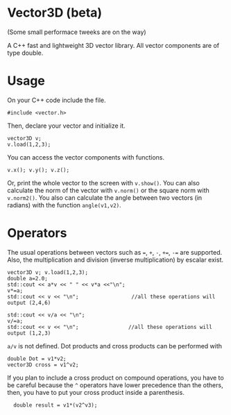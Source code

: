 # Vector3D (beta)
(Some small performace tweeks are on the way)

A C++ fast and lightweight 3D vector library. All vector components are of type double. 

# Usage
On your C++ code include the file.
```
#include <vector.h>
```
Then, declare your vector and initialize it.
```
vector3D v;
v.load(1,2,3);
```
You can access the vector components with functions.
```
v.x(); v.y(); v.z();
```
Or, print the whole vector to the screen with `v.show()`. You can also calculate the norm of the vector with `v.norm()` or the square norm with `v.norm2()`. You also can calculate the angle between two vectors (in radians) with the function `angle(v1,v2)`.

# Operators

The usual operations between vectors such as `=`, `+`, `-`, `+=`, `-=` are supported. Also, the multiplication and division (inverse multiplication) by escalar exist.
```
vector3D v; v.load(1,2,3);
double a=2.0;
std::cout << a*v << " " << v*a <<"\n"; 
v*=a;                                  
std::cout << v << "\n";                 //all these operations will output (2,4,6)

std::cout << v/a << "\n"; 
v/=a;                                  
std::cout << v << "\n";                //all these operations will output (1,2,3)
```

`a/v` is not defined. Dot products and cross products can be performed with
```
double Dot = v1*v2;
vector3D cross = v1^v2;
```
If you plan to include a cross product on compound operations, you have to be careful because the `^` operators have lower precedence than the others, then, you have to put your cross product inside a parenthesis.
```
  double result = v1*(v2^v3);
```

